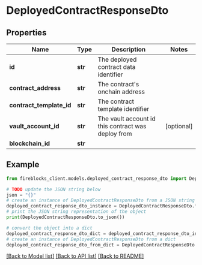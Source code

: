 # DeployedContractResponseDto


## Properties

Name | Type | Description | Notes
------------ | ------------- | ------------- | -------------
**id** | **str** | The deployed contract data identifier | 
**contract_address** | **str** | The contract&#39;s onchain address | 
**contract_template_id** | **str** | The contract template identifier | 
**vault_account_id** | **str** | The vault account id this contract was deploy from | [optional] 
**blockchain_id** | **str** |  | 

## Example

```python
from fireblocks_client.models.deployed_contract_response_dto import DeployedContractResponseDto

# TODO update the JSON string below
json = "{}"
# create an instance of DeployedContractResponseDto from a JSON string
deployed_contract_response_dto_instance = DeployedContractResponseDto.from_json(json)
# print the JSON string representation of the object
print(DeployedContractResponseDto.to_json())

# convert the object into a dict
deployed_contract_response_dto_dict = deployed_contract_response_dto_instance.to_dict()
# create an instance of DeployedContractResponseDto from a dict
deployed_contract_response_dto_from_dict = DeployedContractResponseDto.from_dict(deployed_contract_response_dto_dict)
```
[[Back to Model list]](../README.md#documentation-for-models) [[Back to API list]](../README.md#documentation-for-api-endpoints) [[Back to README]](../README.md)


